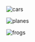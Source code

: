 ![cars](https://raw.githubusercontent.com/baileytom/cifar10-gan/master/images/cars.png)

![planes](https://raw.githubusercontent.com/baileytom/cifar10-gan/master/images/planes.png)

![frogs](https://raw.githubusercontent.com/baileytom/cifar10-gan/master/images/frogs.png)
